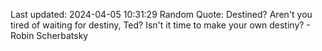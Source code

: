 Last updated: 2024-04-05 10:31:29
Random Quote: Destined? Aren't you tired of waiting for destiny, Ted? Isn't it time to make your own destiny? - Robin Scherbatsky